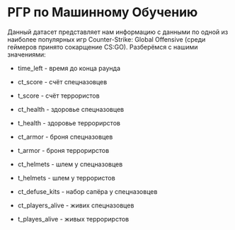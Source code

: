 # РГР по Машинному Обучению

Данный датасет представляет нам информацию с данными по одной из наиболее популярных игр Counter-Strike: Global Offensive (среди геймеров принято сокарщение CS:GO). Разберёмся с нашими значениями: 

- time_left - время до конца раунда

- ct_score - счёт спецназовцев

- t_score - счёт террористов

- ct_health - здоровье спецназовцев

- t_health - здоровье террорирстов

- ct_armor - броня спецназовцев

- t_armor - броня террорирстов

- ct_helmets - шлем у спецназовцев

- t_helmets - шлем у террористов

- ct_defuse_kits - набор сапёра у спецназовцев

- ct_players_alive - живих спецназовцев

- t_playes_alive - живых террорирстов
